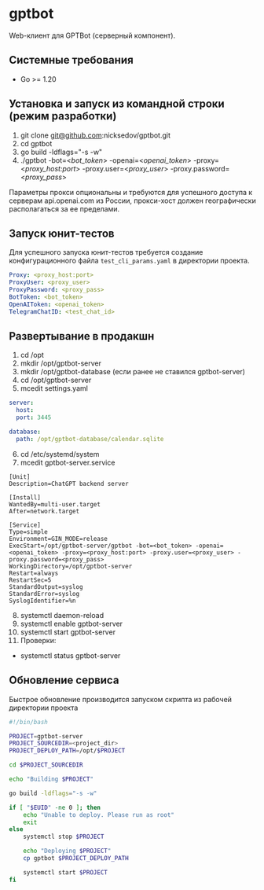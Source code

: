 # gptbot
Web-клиент для GPTBot (серверный компонент).

## Системные требования

- Go >= 1.20

## Установка и запуск из командной строки (режим разработки)

1. git clone git@github.com:nicksedov/gptbot.git
2. cd gptbot
3. go build -ldflags="-s -w"
4. ./gptbot -bot=<*bot_token*> -openai=<*openai_token*> -proxy=<*proxy_host:port*> -proxy.user=<*proxy_user*> -proxy.password=<*proxy_pass*>

Параметры прокси опциональны и требуются для успешного доступа к серверам api.openai.com из России, прокси-хост должен географически располагаться за ее пределами. 

## Запуск юнит-тестов
Для успешного запуска юнит-тестов требуется создание конфигурационного файла `test_cli_params.yaml` в директории проекта.
```yaml
Proxy: <proxy_host:port>
ProxyUser: <proxy_user>
ProxyPassword: <proxy_pass>
BotToken: <bot_token>
OpenAIToken: <openai_token>
TelegramChatID: <test_chat_id>
```
## Развертывание в продакшн

1. cd /opt
2. mkdir /opt/gptbot-server
3. mkdir /opt/gptbot-database (если ранее не ставился gptbot-server)
4. cd /opt/gptbot-server 
5. mcedit settings.yaml
```yaml
server:
  host: 
  port: 3445

database:
  path: /opt/gptbot-database/calendar.sqlite
```
6. cd /etc/systemd/system
7. mcedit gptbot-server.service
```properties
[Unit]
Description=ChatGPT backend server

[Install]
WantedBy=multi-user.target
After=network.target

[Service]
Type=simple
Environment=GIN_MODE=release
ExecStart=/opt/gptbot-server/gptbot -bot=<bot_token> -openai=<openai_token> -proxy=<proxy_host:port> -proxy.user=<proxy_user> -proxy.password=<proxy_pass>
WorkingDirectory=/opt/gptbot-server
Restart=always
RestartSec=5
StandardOutput=syslog
StandardError=syslog
SyslogIdentifier=%n
```
8. systemctl daemon-reload
9. systemctl enable gptbot-server
10. systemctl start gptbot-server
11. Проверки:
   - systemctl status gptbot-server

## Обновление сервиса
Быстрое обновление производится запуском скрипта из рабочей директории проекта
```bash
#!/bin/bash

PROJECT=gptbot-server
PROJECT_SOURCEDIR=<project_dir>
PROJECT_DEPLOY_PATH=/opt/$PROJECT

cd $PROJECT_SOURCEDIR

echo "Building $PROJECT"

go build -ldflags="-s -w"

if [ "$EUID" -ne 0 ]; then
    echo "Unable to deploy. Please run as root"
    exit
else
    systemctl stop $PROJECT

    echo "Deploying $PROJECT"
    cp gptbot $PROJECT_DEPLOY_PATH

    systemctl start $PROJECT 
fi
```